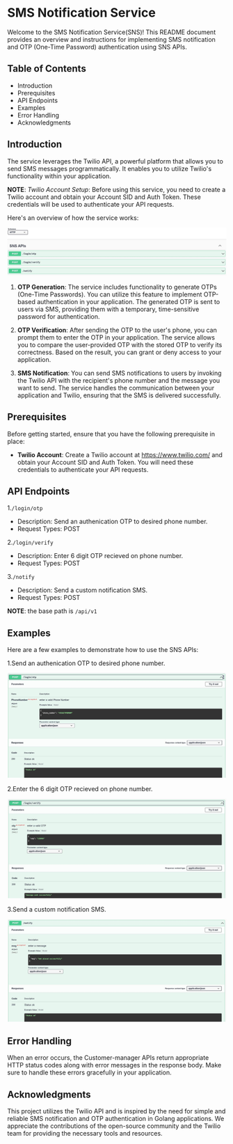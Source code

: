# SMS Notification Service

Welcome to the SMS Notification Service(SNS)! This README document provides an overview and instructions for implementing SMS notification and OTP (One-Time Password) authentication using SNS APIs.

## Table of Contents

- Introduction
- Prerequisites
- API Endpoints
- Examples
- Error Handling
- Acknowledgments

## Introduction

The service leverages the Twilio API, a powerful platform that allows you to send SMS messages programmatically. It enables you to utilize Twilio's functionality within your application.

**NOTE**: *Twilio Account Setup*: Before using this service, you need to create a Twilio account and obtain your Account SID and Auth Token. These credentials will be used to authenticate your API requests.

Here's an overview of how the service works:

![SNSImage](./Images/SNS-Image.jpg)

1. **OTP Generation**: The service includes functionality to generate OTPs (One-Time Passwords). You can utilize this feature to implement OTP-based authentication in your application. The generated OTP is sent to users via SMS, providing them with a temporary, time-sensitive password for authentication.

2. **OTP Verification**: After sending the OTP to the user's phone, you can prompt them to enter the OTP in your application. The service allows you to compare the user-provided OTP with the stored OTP to verify its correctness. Based on the result, you can grant or deny access to your application.

3. **SMS Notification**: You can send SMS notifications to users by invoking the Twilio API with the recipient's phone number and the message you want to send. The service handles the communication between your application and Twilio, ensuring that the SMS is delivered successfully.

## Prerequisites

Before getting started, ensure that you have the following prerequisite in place:

- **Twilio Account**: Create a Twilio account at <https://www.twilio.com/> and obtain your Account SID and Auth Token. You will need these credentials to authenticate your API requests.

## API Endpoints

1.`/login/otp`

- Description: Send an authenication OTP to desired phone number.
- Request Types: POST

2.`/login/verify`

- Description: Enter 6 digit OTP recieved on phone number.
- Request Types: POST

3.`/notify`

- Description: Send a custom notification SMS.
- Request Types: POST

**NOTE**: the base path is `/api/v1`

## Examples

Here are a few examples to demonstrate how to use the SNS APIs:

1.Send an authenication OTP to desired phone number.

![SNS-OTP](./Images/SNS-OTP.JPG)

2.Enter the 6 digit OTP recieved on phone number.

![SNS-verify](./Images/SNS-verify.JPG)

3.Send a custom notification SMS.

![SNS-notify](./Images/SNS-notify.JPG)

## Error Handling

When an error occurs, the Customer-manager APIs return appropriate HTTP status codes along with error messages in the response body. Make sure to handle these errors gracefully in your application.

## Acknowledgments

This project utilizes the Twilio API and is inspired by the need for simple and reliable SMS notification and OTP authentication in Golang applications. We appreciate the contributions of the open-source community and the Twilio team for providing the necessary tools and resources.